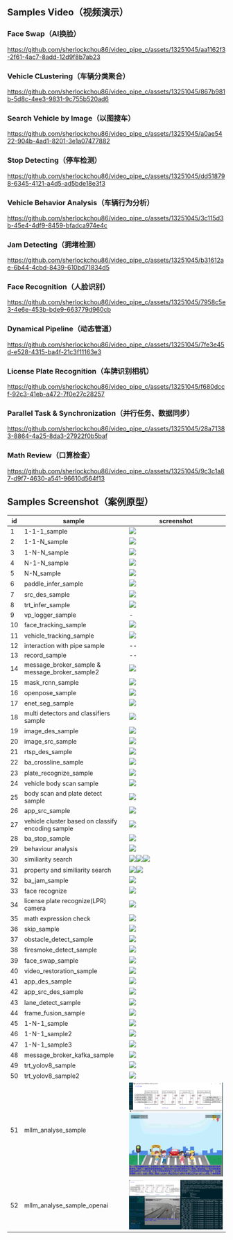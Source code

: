 ## Samples Video（视频演示） ##
### Face Swap（AI换脸） ###
https://github.com/sherlockchou86/video_pipe_c/assets/13251045/aa1162f3-2f61-4ac7-8add-12d9f8b7ab23

### Vehicle CLustering（车辆分类聚合） ###
https://github.com/sherlockchou86/video_pipe_c/assets/13251045/867b981b-5d8c-4ee3-9831-9c755b520ad6

### Search Vehicle by Image（以图搜车） ###
https://github.com/sherlockchou86/video_pipe_c/assets/13251045/a0ae5422-904b-4ad1-8201-3e1a07477882

### Stop Detecting（停车检测） ###
https://github.com/sherlockchou86/video_pipe_c/assets/13251045/dd518798-6345-4121-a4d5-ad5bde18e3f3

### Vehicle Behavior Analysis（车辆行为分析） ###
https://github.com/sherlockchou86/video_pipe_c/assets/13251045/3c115d3b-45e4-4df9-8459-bfadca974e4c

### Jam Detecting（拥堵检测） ###
https://github.com/sherlockchou86/video_pipe_c/assets/13251045/b31612ae-6b44-4cbd-8439-610bd71834d5

### Face Recognition（人脸识别） ###
https://github.com/sherlockchou86/video_pipe_c/assets/13251045/7958c5e3-4e6e-453b-bde9-663779d960cb

### Dynamical Pipeline（动态管道） ###
https://github.com/sherlockchou86/video_pipe_c/assets/13251045/7fe3e45d-e528-4315-ba4f-21c3f11163e3

### License Plate Recognition（车牌识别相机） ###
https://github.com/sherlockchou86/video_pipe_c/assets/13251045/f680dccf-92c3-41eb-a472-7f0e27c28257

### Parallel Task & Synchronization（并行任务、数据同步） ###
https://github.com/sherlockchou86/video_pipe_c/assets/13251045/28a71383-8864-4a25-8da3-27922f0b5baf

### Math Review（口算检查） ###
https://github.com/sherlockchou86/video_pipe_c/assets/13251045/9c3c1a87-d9f7-4630-a541-96610d564f13


## Samples Screenshot（案例原型） ##

|id|sample|screenshot|
|--|--|--|
|1|1-1-1_sample|![](./doc//p10.png)|
|2|1-1-N_sample|![](./doc//p11.png)|
|3|1-N-N_sample|![](./doc//p12.png)|
|4|N-1-N_sample|![](./doc//p13.png)|
|5|N-N_sample|![](./doc//p14.png)|
|6|paddle_infer_sample|![](./doc//p15.png)|
|7|src_des_sample|![](./doc//p16.png)|
|8|trt_infer_sample|![](./doc//p17.png)|
|9|vp_logger_sample|-|
|10|face_tracking_sample|![](./doc//p18.png)|
|11|vehicle_tracking_sample|![](./doc//p22.png)|
|12|interaction with pipe sample|--|
|13|record_sample|--|
|14|message_broker_sample & message_broker_sample2|![](./doc//p21.png)|
|15|mask_rcnn_sample|![](./doc//p30.png)|
|16|openpose_sample|![](./doc//p31.png)|
|17|enet_seg_sample|![](./doc//p32.png)|
|18|multi detectors and classifiers sample|![](./doc//p33.png)|
|19|image_des_sample|![](./doc//p34.png)|
|20|image_src_sample|![](./doc//p35.png)|
|21|rtsp_des_sample|![](./doc//p36.png)|
|22|ba_crossline_sample|![](./doc//p37.png)|
|23|plate_recognize_sample|![](./doc//p38.png)|
|24|vehicle body scan sample|![](./doc/p40.png)|
|25|body scan and plate detect sample|![](./doc/p39.png)|
|26|app_src_sample|![](./doc/p41.png)|
|27|vehicle cluster based on classify encoding sample|![](./doc/p42.png)|
|28|ba_stop_sample|![](./doc/p49.png)|
|29|behaviour analysis|![](./doc/p48.png)|
|30|similiarity search|![](./doc/p44.png)![](./doc/p43.png)![](./doc/p45.png)|
|31|property and similiarity search|![](./doc/p46.png)![](./doc/p47.png)|
|32|ba_jam_sample|![](./doc/p50.png)|
|33|face recognize|![](./doc/p51.png)|
|34|license plate recognize(LPR) camera|![](./doc/p52.png)|
|35|math expression check|![](./doc/p53.png)|
|36|skip_sample|![](./doc/p54.png)|
|37|obstacle_detect_sample|![](./doc/p55.png)|
|38|firesmoke_detect_sample|![](./doc/p56.png)|
|39|face_swap_sample|![](./doc/p57.png)|
|40|video_restoration_sample|![](./doc/p58.png)|
|41|app_des_sample|![](./doc/p59.png)|
|42|app_src_des_sample|![](./doc/p60.png)|
|43|lane_detect_sample|![](./doc/p61.png)|
|44|frame_fusion_sample|![](./doc/p62.png)|
|45|1-N-1_sample|![](./doc/p65.png)|
|46|1-N-1_sample2|![](./doc/p64.png)|
|47|1-N-1_sample3|![](./doc/p63.png)|
|48|message_broker_kafka_sample|![](./doc/p66.png)|
|49|trt_yolov8_sample|![](./doc/p67.png)|
|50|trt_yolov8_sample2|![](./doc/p68.png)|
|51|mllm_analyse_sample|![](./doc/p69.png)|
|52|mllm_analyse_sample_openai|![](./doc/p70.png)|